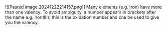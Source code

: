 ![[Pasted image 20241222214157.png]]
Many elements (e.g. iron) have more than one valency. To avoid ambiguity, a number appears in brackets after the name e.g. Iron(III); this is the oxidation number and cna be used to give you the valency.